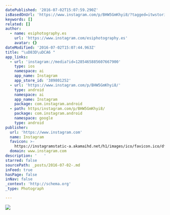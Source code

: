 ```yaml
---
datePublished: '2016-07-02T15:07:59.290Z'
isBasedOnUrl: 'https://www.instagram.com/p/BHW5GmKhyi8/?tagged=itwstories'
keywords: []
related: []
author:
  - name: esiphotography.es
    url: 'https://www.instagram.com/esiphotography.es'
    avatar: {}
dateModified: '2016-07-02T15:07:44.963Z'
title: "\uD83D\uDCA6 "
app_links:
  - url: 'instagram://media?id=1285465885607667900'
    type: ios
    namespace: ai
    app_name: Instagram
    app_store_id: '389801252'
  - url: 'https://www.instagram.com/p/BHW5GmKhyi8/'
    type: android
    namespace: ai
    app_name: Instagram
    package: com.instagram.android
  - path: https/instagram.com/p/BHW5GmKhyi8/
    package: com.instagram.android
    namespace: google
    type: android
publisher:
  url: 'https://www.instagram.com'
  name: Instagram
  favicon: >-
    https://instagramstatic-a.akamaihd.net/h1/images/ico/favicon.ico/dfa85bb1fd63.ico
  domain: www.instagram.com
description: '   '
starred: false
sourcePath: _posts/2016-07-02-.md
inFeed: true
hasPage: false
inNav: false
_context: 'http://schema.org'
_type: Photograph

---
```

![   ](https://imgflo.herokuapp.com/graph/vahj1ThiexotieMo/8d3f7295cdfdb4f0cf3fae556aafd85b/croprotate.jpg?cropheight=440&cropwidth=640&degrees=0&input=https%3A%2F%2Fscontent.cdninstagram.com%2Ft51.2885-15%2Fs640x640%2Fsh0.08%2Fe35%2F13573513_895182197271657_2136913174_n.jpg%3Fig_cache_key%3DMTI4NTQ2NTg4NTYwNzY2NzkwMA%253D%253D.2&x=0&y=102)